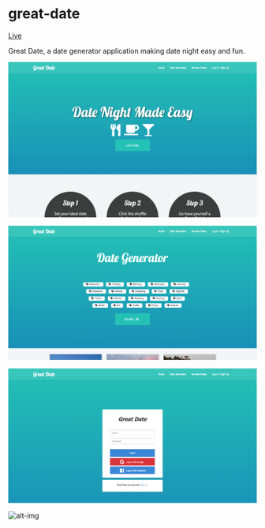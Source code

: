 # great-date

<a href="https://the-great-date-app.herokuapp.com/">Live</a>

Great Date, a date generator application making date night easy and fun.

![alt-img](https://github.com/4guys1terminal/great-date/blob/master/frontend-gd/public/images/greatdate.png)

![alt-img](https://github.com/4guys1terminal/great-date/blob/master/frontend-gd/public/images/ss1.png)

![alt-img](https://github.com/4guys1terminal/great-date/blob/master/frontend-gd/public/images/ss2.png)

![alt-img](https://github.com/4guys1terminal/great-date/blob/master/frontend-gd/public/images/ss3.png)
